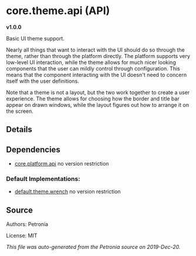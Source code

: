 # core.theme.api (API)
**v1.0.0**

Basic UI theme support.


Nearly all things that want to interact with the UI should do so through the
theme, rather than through the platform directly.  The platform supports very
low-level UI interaction, while the theme allows for much nicer looking
components that the user can mildly control through configuration.  This
means that the component interacting with the UI doesn't need to concern
itself with the user definitions.


Note that a theme is not a layout, but the two work together to create a
user experience.  The theme allows for choosing how the border and title bar
appear on drawn windows, while the layout figures out how to arrange it on
the screen.

## Details








## Dependencies

* [core.platform.api](core.platform.api.md)
  no version restriction



### Default Implementations:
* [default.theme.wrench](default.theme.wrench.md)
  no version restriction


## Source

Authors: Petronia

License: MIT

*This file was auto-generated from the Petronia source on 2019-Dec-20.*
